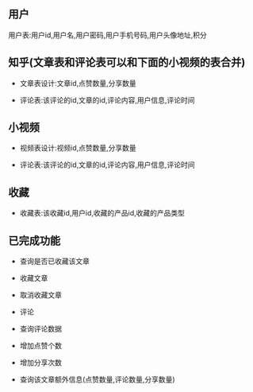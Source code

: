 ## 用户

用户表:用户id,用户名,用户密码,用户手机号码,用户头像地址,积分

## 知乎(文章表和评论表可以和下面的小视频的表合并)

- 文章表设计:文章id,点赞数量,分享数量

- 评论表:该评论的id,文章的id,评论内容,用户信息,评论时间

## 小视频

- 视频表设计:视频id,点赞数量,分享数量

- 评论表:该评论的id,文章的id,评论内容,用户信息,评论时间

## 收藏

- 收藏表:该收藏id,用户id,收藏的产品id,收藏的产品类型




## 已完成功能

- 查询是否已收藏该文章
- 收藏文章
- 取消收藏文章

- 评论
- 查询评论数据

- 增加点赞个数

- 增加分享次数

- 查询该文章额外信息(点赞数量,评论数量,分享数量)